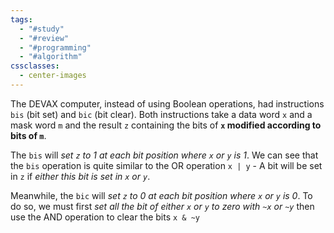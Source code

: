 ```yaml
---
tags:
  - "#study"
  - "#review"
  - "#programming"
  - "#algorithm"
cssclasses:
  - center-images
---
```

The DEVAX computer, instead of using Boolean operations, had instructions `bis` (bit set) and `bic` (bit clear). Both instructions take a data word `x` and a mask word `m` and the result `z` containing the bits of **`x` modified according to bits of `m`**. 

The `bis` will *set `z` to 1 at each bit position where `x` or `y` is 1*. We can see that the `bis` operation is quite similar to the OR operation `x | y` - A bit will be set in `z` if *either this bit is set in `x` or `y`*.

Meanwhile, the `bic` will *set `z` to 0 at each bit position where `x` or `y` is 0*. To do so, we must first *set all the bit of either `x` or `y` to zero with `~x` or `~y`* then use the AND operation to clear the bits `x & ~y`